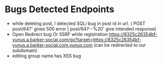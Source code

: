 # Bugs Detected Endpoints

* while deleting post, I detected SQLi bug in post id in url. ( POST post/647' gives 500 error | post/647--%20' give intended response)
* Open Redirect bug Or SSRF while registration https://8325c26354bf-yunus.a.barker-social.com/go?target=https://8325c26354bf-yunus.a.barker-social.com.yunus.com (can be redirected to our subdomain)
* editing group name has XSS bug

